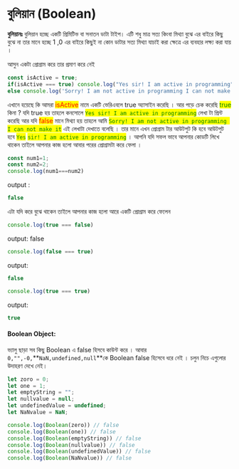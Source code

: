 # বুলিয়ান (Boolean)

**বুলিয়ানঃ** বুলিয়ান হচ্ছে একটি প্রিমিটিভ বা সনাতন ডাটা টাইপ। এটি শধু মাত্র সত্য কিংবা মিথ্যা বুঝে এর বাইরে কিছু বুঝে না তার মানে হচ্ছে 1 ,0 এর বাইরে কিছুই না কোন ডাটার সত্য মিথ্যা যাচাই করা ক্ষেত্রে এর ব্যবহার লক্ষ্য করা যায় ।

আসুন একটা প্রোগ্রাম করে তার প্রমাণ করে নেই

```javascript
const isActive = true;
if(isActive === true) console.log("Yes sir! I am active in programming");
else console.log('Sorry! I am not active in programming I can not make it');
```

এখানে হয়েছে কি আমরা <mark style="color:red;">isActive</mark> নামে একটি ভেরিএবলে true অ্যাসাইন করেছি । আর পড়ে চেক করেছি <mark style="color:green;">true</mark> কিনা ? যদি true হয় তাহলে কনসোলে <mark style="color:green;">`Yes sir! I am active in programming`</mark> লেখা টা প্রিন্ট করেছি আর যদি <mark style="color:red;">false</mark> মানে মিথ্যা হয় তাহলে আমি <mark style="color:green;">`Sorry! I am not active in programming I can not make it`</mark> এই লেখাটা দেখাতে বলেছি । তার মানে এখন প্রোগ্রাম টার আউটপুট কি হবে আউটপুট হবে <mark style="color:green;">`Yes`</mark> <mark style="color:green;">`sir! I am active in programming`</mark> । আপনি যদি সফল ভাবে আপনার কোডটি লিখে থাকেন তাইলে আপনার কাজ হলো আবার পরের প্রোগ্রামটা করে ফেলা ।

```javascript
const num1=1;
const num2=2;
console.log(num1===num2)
```

output :

```javascript
false
```

এটা যদি করে বুঝে থাকেন তাইলে আপনার কাজ হলো আরে একটি প্রোগ্রাম করে ফেলেন

```javascript
console.log(true === false)
```

output: false

```javascript
console.log(false === true)
```

output:

```javascript
false
```

```javascript
console.log(true === true)
```

output:

```javascript
true
```

#### Boolean Object:&#x20;

ভ্যালু ছাড়া সব কিছু Boolean এ false হিসবে কাউন্ট করে । আবার `0,"",-0,`**`NaN,undefined,null`**কে Boolean false হিসেবে ধরে নেই । চলুন নিচে এগুলোর উদাহরণ দেখে নেই।&#x20;

```javascript
let zoro = 0;
let one = 1;
let emptyString = "";
let nullvalue = null;
let undefinedValue = undefined;
let NaNvalue = NaN;

console.log(Boolean(zero)) // false
console.log(Boolean(one)) // false
console.log(Boolean(emptyString)) // false
console.log(Boolean(nullvalue)) // false
console.log(Boolean(undefinedValue)) // false
console.log(Boolean(NaNvalue)) // false
```

